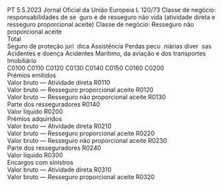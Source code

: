 PT  5.5.2023 Jornal Oficial da União Europeia L 120/73
 Classe de negócio:  responsabilidades de se ­
guro e de resseguro não vida (atividade 
direta e resseguro proporcional aceite)  Classe de negócio:  Resseguro não proporcional aceite  
Total  
Seguro de 
proteção jurí ­
dica  Assistência  Perdas pecu ­
niárias diver ­
sas  Acidentes e 
doença  Acidentes  Marítimo, da 
aviação e dos 
transportes  Imobiliário  
C0100  C0110  C0120  C0130  C0140  C0150  C0160  C0200  
Prémios emitidos  
Valor bruto — Atividade direta  R0110  
Valor bruto — Resseguro proporcional aceite  R0120  
Valor bruto — Resseguro não proporcional aceite  R0130  
Parte dos resseguradores  R0140  
Valor líquido  R0200  
Prémios adquiridos  
Valor bruto — Atividade direta  R0210  
Valor bruto — Resseguro proporcional aceite  R0220  
Valor bruto — Resseguro não proporcional aceite  R0230  
Parte dos resseguradores  R0240  
Valor líquido  R0300  
Encargos com sinistros  
Valor bruto — Atividade direta  R0310  
Valor bruto — Resseguro proporcional aceite  R0320